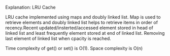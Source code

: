 Explanation: LRU Cache

LRU cache implemented using maps and doubly linked list. Map is used to retrieve elements and doubly linked list helps to retrieve items in order of recency.Recent updated/insterted/accessed element stored in head of linked list and least frequently element stored at end of linked list. Removing last element of linked list when cpacity is reached.

Time complexity of get() or set() is O(1). Space complexity is O(n)